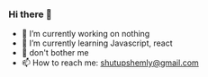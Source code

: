 ### Hi there 👋

- 🔭 I’m currently working on nothing
- 🌱 I’m currently learning Javascript, react
- 💬 don't bother me
- 📫 How to reach me: shutupshemly@gmail.com


